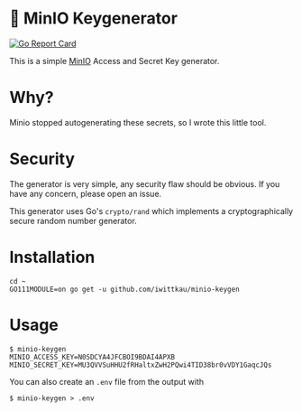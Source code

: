 🔑 MinIO Keygenerator
===

[![Go Report Card](https://goreportcard.com/badge/github.com/iwittkau/minio-keygen)](https://goreportcard.com/report/github.com/iwittkau/minio-keygen)

This is a simple [MinIO](https://min.io) Access and Secret Key generator.

# Why?

Minio stopped autogenerating these secrets, so I wrote this little tool.

# Security

The generator is very simple, any security flaw should be obvious. If you have any concern, please open an issue.

This generator uses Go's `crypto/rand` which implements a cryptographically secure random number generator.

# Installation

```
cd ~
GO111MODULE=on go get -u github.com/iwittkau/minio-keygen
```

# Usage

```
$ minio-keygen
MINIO_ACCESS_KEY=N0SDCYA4JFCBOI9BDAI4APXB
MINIO_SECRET_KEY=MU3QVVSuHHU2fRHaltxZwH2PQwi4TID38br0vVDY1GaqcJQs
```

You can also create an `.env` file from the output with

```
$ minio-keygen > .env
```